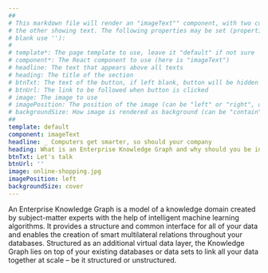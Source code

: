 ```yaml
---
##
# This markdown file will render an "imageText"" component, with two columns: one column showing an image and
# the other showing text. The following properties may be set (properties with * are required, to leave a property
# blank use ''):
#
# template*: The page template to use, leave it "default" if not sure
# component*: The React component to use (here is "imageText")
# headline: The text that appears above all texts
# heading: The title of the section
# btnTxt: The text of the button, if left blank, button will be hidden
# btnUrl: The link to be followed when button is clicked
# image: The image to use
# imagePosition: The position of the image (can be "left" or "right", default is "left")
# backgroundSize: How image is rendered as background (can be "contain" or "cover", default is "cover")
##
template: default
component: imageText
headline: _ Computers get smarter, so should your company
heading: What is an Enterprise Knowledge Graph and why should you be interested?
btnTxt: Let's talk
btnUrl: ''
image: online-shopping.jpg
imagePosition: left
backgroundSize: cover
---
```


An Enterprise Knowledge Graph is a model of a knowledge domain created by subject-matter experts with the help of intelligent machine learning algorithms.
It provides a structure and common interface for all of your data and enables the creation of smart multilateral relations throughout your databases.
Structured as an additional virtual data layer, the Knowledge Graph lies on top of your existing databases or data sets to link all your data together at scale – be it structured or unstructured.
